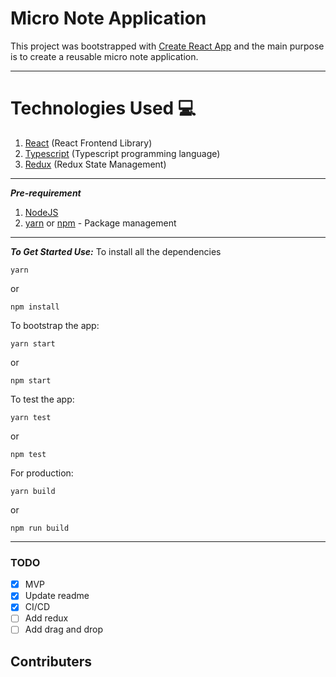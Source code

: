 # Micro Note Application

This project was bootstrapped with [Create React App](https://github.com/facebook/create-react-app) and the main purpose
is to create a reusable micro note application.

___

# Technologies Used 💻

1. [React](https://fr.reactjs.org/) (React Frontend Library)
2. [Typescript](https://www.typescriptlang.org/) (Typescript programming language)
3. [Redux](https://redux.js.org/) (Redux State Management)

---
***Pre-requirement***

1. [NodeJS](https://nodejs.org/en/)
2. [yarn](https://yarnpkg.com/) or [npm](https://www.npmjs.com/) - Package management

___
***To Get Started Use:***
To install all the dependencies

```
yarn
```

or

```
npm install
```

To bootstrap the app:

```
yarn start
```

or

```
npm start
```

To test the app:

```
yarn test
```

or

```
npm test
```

For production:

```
yarn build
```

or

```
npm run build
```

___

### TODO

- [x] MVP
- [x] Update readme
- [x] CI/CD
- [ ] Add redux
- [ ] Add drag and drop

## Contributers
